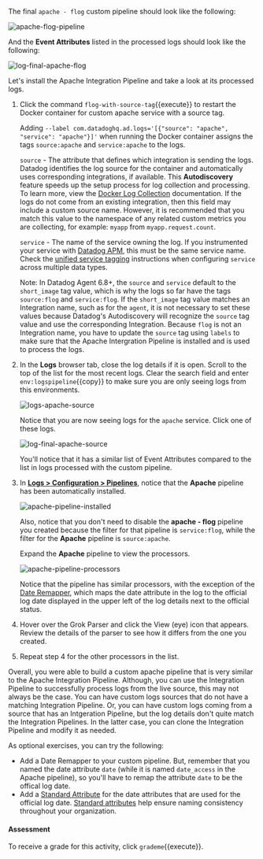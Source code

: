 The final `apache - flog` custom pipeline should look like the following:

![apache-flog-pipeline](logspipeline/assets/apache-flog-pipeline.png)

And the **Event Attributes** listed in the processed logs should look like the following:

![log-final-apache-flog](logspipeline/assets/log-final-apache-flog.png)

Let's install the Apache Integration Pipeline and take a look at its processed logs.

1.  Click the command `flog-with-source-tag`{{execute}} to restart the Docker container for custom apache service with a source tag.

    Adding `--label com.datadoghq.ad.logs='[{"source": "apache", "service": "apache"}]'` when running the Docker container assigns the tags `source:apache` and `service:apache` to the logs. 

    `source` - The attribute that defines which integration is sending the logs. Datadog identifies the log source for the container and automatically uses corresponding integrations, if available. This **Autodiscovery** feature speeds up the setup process for log collection and processing. To learn more, view the <a href="https://docs.datadoghq.com/agent/docker/log/?tab=dockercompose#activate-log-integrations" target="_blank">Docker Log Collection</a> documentation. If the logs do not come from an existing integration, then this field may include a custom source name. However, it is recommended that you match this value to the namespace of any related custom metrics you are collecting, for example: `myapp` from `myapp.request.count`.

    `service` - The name of the service owning the log. If you instrumented your service with <a href="https://docs.datadoghq.com/tracing/" target="_blank">Datadog APM</a>, this must be the same service name. Check the <a href="https://docs.datadoghq.com/getting_started/tagging/unified_service_tagging" target="_blank">unified service tagging</a> instructions when configuring `service` across multiple data types.

    Note: In Datadog Agent 6.8+, the `source` and `service` default to the `short_image` tag value, which is why the logs so far have the tags `source:flog` and `service:flog`. If the `short_image` tag value matches an Integration name, such as for the `agent`, it is not necessary to set these values because Datadog's Autodiscovery will recognize the `source` tag value and use the corresponding Integration. Because `flog` is not an Integration name, you have to update the `source` tag using `labels` to make sure that the Apache Intergration Pipeline is installed and is used to process the logs.

2. In the **Logs** browser tab, close the log details if it is open. Scroll to the top of the list for the most recent logs. Clear the search field and enter `env:logspipeline`{{copy}} to make sure you are only seeing logs from this environments.

    ![logs-apache-source](logspipeline/assets/logs-apache-source.png)

    Notice that you are now seeing logs for the `apache` service. Click one of these logs.

    ![log-final-apache-source](logspipeline/assets/log-final-apache-source.png)

    You'll notice that it has a similar list of Event Attributes compared to the list in logs processed with the custom pipeline.

3. In <a href="https://app.datadoghq.com/logs/pipelines" target="_blank">**Logs > Configuration > Pipelines**</a>, notice that the **Apache** pipeline has been automatically installed. 

    ![apache-pipeline-installed](logspipeline/assets/apache-pipeline-installed.png)

    Also, notice that you don't need to disable the **apache - flog** pipeline you created because the filter for that pipeline is `service:flog`, while the filter for the **Apache** pipeline is `source:apache`.

    Expand the **Apache** pipeline to view the processors.

    ![apache-pipeline-processors](logspipeline/assets/apache-pipeline-processors.png)

    Notice that the pipeline has similar processors, with the exception of the <a href="https://docs.datadoghq.com/logs/processing/processors/?tab=ui#log-date-remapper" target="_blank">Date Remapper</a>, which maps the date attribute in the log to the official log date displayed in the upper left of the log details next to the official status. 

4. Hover over the Grok Parser and click the View (eye) icon that appears. Review the details of the parser to see how it differs from the one you created.

5. Repeat step 4 for the other processors in the list.

Overall, you were able to build a custom apache pipeline that is very similar to the Apache Integration Pipeline. Although, you can use the Integration Pipeline to successfully process logs from the live source, this may not always be the case. You can have custom logs sources that do not have a matching Integration Pipeline. Or, you can have custom logs coming from a source that has an Intgeration Pipeline, but the log details don't quite match the Integration Pipelines. In the latter case, you can clone the Integration Pipeline and modify it as needed.

As optional exercises, you can try the following:
* Add a Date Remapper to your custom pipeline. But, remember that you named the date attribute `date` (while it is named `date_access` in the Apache pipeline), so you'll have to remap the attribute `date` to be the offical log date.
* Add a <a href="https://app.datadoghq.com/logs/pipelines/standard-attributes" target="_datadog">Standard Attribute</a> for the date attributes that are used for the official log date. <a href="https://docs.datadoghq.com/logs/processing/attributes_naming_convention/" target="_blank">Standard attributes</a> help ensure naming consistency throughout your organization.

#### Assessment

To receive a grade for this activity, click `grademe`{{execute}}.

